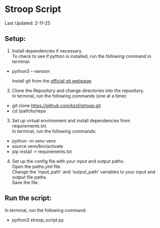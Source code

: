 # Stroop Script
Last Updated: 2-11-25

## Setup:
1. Install dependencies if necessary.  
To check to see if python is installed, run the following command in terminal: 
* python3 --version  

    Install git from the  [official git webpage](https://git-scm.com/).

2. Clone the Repository and change directories into the repository.  
    In terminal, run the following commands (one at a time): 
* git clone https://github.com/kzsf/stroop.git
* cd /path/to/repo

3. Set up virtual environment and install dependencies from requirements.txt.  
    In terminal, run the following commands: 
* python -m venv venv
* source venv/bin/activate
* pip install -r requirements.txt

4. Set up the config file with your input and output paths.  
    Open the paths.yml file.  
    Change the 'input_path' and 'output_path' variables to your input and output file paths.  
    Save the file.

## Run the script: 
In terminal, run the following command:
* python3 stroop_script.py